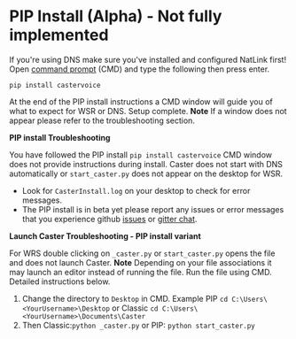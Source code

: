 # PIP Install  (Alpha)  -  Not fully implemented

If you're using DNS make sure you've installed and configured NatLink first! Open [command prompt](https://www.wikihow.com/Open-the-Command-Prompt-in-Windows) (CMD) and type the following then press enter.

`pip install castervoice`

At the end of the PIP install instructions a CMD window will guide you of what to expect for WSR or DNS. Setup complete. **Note** If a window does not appear please refer to the troubleshooting section.  

**PIP install Troubleshooting**

You have followed the PIP install `pip install castervoice` CMD window does not provide instructions during install. Caster does not start with DNS automatically or `start_caster.py` does not appear on the desktop for WSR.

- Look for `CasterInstall.log` on your desktop to check for error messages.
- The PIP install is in beta yet please report any issues or error messages that you experience github [issues](https://github.com/dictation-toolbox/Caster/issues) or [gitter chat](https://gitter.im/synkarius/Caster?utm_source=share-link&utm_medium=link&utm_campaign=share-link). 

**Launch Caster Troubleshooting - PIP install variant**

For WRS double clicking on `_caster.py` or `start_caster.py` opens the file and does not launch Caster. 
**Note** Depending on your file associations it may launch an editor instead of running the file. Run the file using CMD. Detailed instructions below.

1. Change the directory to  `Desktop` in CMD.
   Example PIP `cd C:\Users\<YourUsername>\Desktop` or Classic `cd C:\Users\<YourUsername>\Documents\Caster`
2. Then Classic:`python _caster.py` or PIP: `python start_caster.py`
